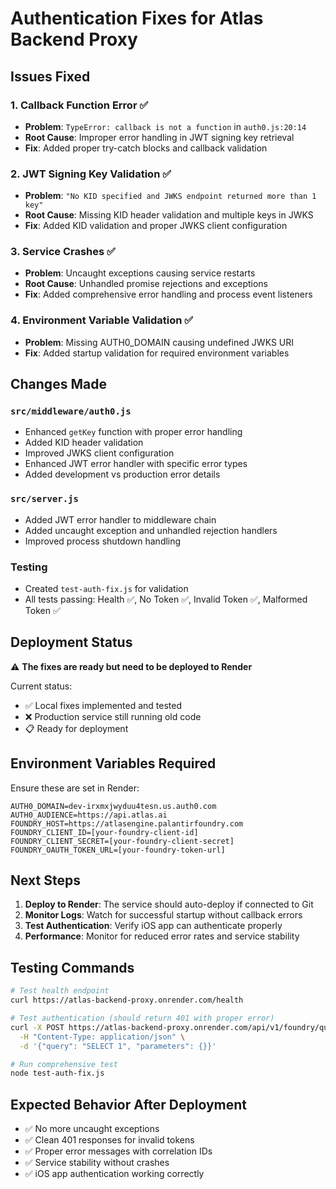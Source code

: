# Authentication Fixes for Atlas Backend Proxy

## Issues Fixed

### 1. **Callback Function Error** ✅
- **Problem**: `TypeError: callback is not a function` in `auth0.js:20:14`
- **Root Cause**: Improper error handling in JWT signing key retrieval
- **Fix**: Added proper try-catch blocks and callback validation

### 2. **JWT Signing Key Validation** ✅  
- **Problem**: `"No KID specified and JWKS endpoint returned more than 1 key"`
- **Root Cause**: Missing KID header validation and multiple keys in JWKS
- **Fix**: Added KID validation and proper JWKS client configuration

### 3. **Service Crashes** ✅
- **Problem**: Uncaught exceptions causing service restarts
- **Root Cause**: Unhandled promise rejections and exceptions
- **Fix**: Added comprehensive error handling and process event listeners

### 4. **Environment Variable Validation** ✅
- **Problem**: Missing AUTH0_DOMAIN causing undefined JWKS URI
- **Fix**: Added startup validation for required environment variables

## Changes Made

### `src/middleware/auth0.js`
- Enhanced `getKey` function with proper error handling
- Added KID header validation
- Improved JWKS client configuration
- Enhanced JWT error handler with specific error types
- Added development vs production error details

### `src/server.js`
- Added JWT error handler to middleware chain
- Added uncaught exception and unhandled rejection handlers
- Improved process shutdown handling

### Testing
- Created `test-auth-fix.js` for validation
- All tests passing: Health ✅, No Token ✅, Invalid Token ✅, Malformed Token ✅

## Deployment Status

⚠️ **The fixes are ready but need to be deployed to Render**

Current status:
- ✅ Local fixes implemented and tested
- ❌ Production service still running old code
- 📋 Ready for deployment

## Environment Variables Required

Ensure these are set in Render:
```
AUTH0_DOMAIN=dev-irxmxjwyduu4tesn.us.auth0.com
AUTH0_AUDIENCE=https://api.atlas.ai
FOUNDRY_HOST=https://atlasengine.palantirfoundry.com
FOUNDRY_CLIENT_ID=[your-foundry-client-id]
FOUNDRY_CLIENT_SECRET=[your-foundry-client-secret]
FOUNDRY_OAUTH_TOKEN_URL=[your-foundry-token-url]
```

## Next Steps

1. **Deploy to Render**: The service should auto-deploy if connected to Git
2. **Monitor Logs**: Watch for successful startup without callback errors
3. **Test Authentication**: Verify iOS app can authenticate properly
4. **Performance**: Monitor for reduced error rates and service stability

## Testing Commands

```bash
# Test health endpoint
curl https://atlas-backend-proxy.onrender.com/health

# Test authentication (should return 401 with proper error)
curl -X POST https://atlas-backend-proxy.onrender.com/api/v1/foundry/query \
  -H "Content-Type: application/json" \
  -d '{"query": "SELECT 1", "parameters": {}}'

# Run comprehensive test
node test-auth-fix.js
```

## Expected Behavior After Deployment

- ✅ No more uncaught exceptions
- ✅ Clean 401 responses for invalid tokens
- ✅ Proper error messages with correlation IDs
- ✅ Service stability without crashes
- ✅ iOS app authentication working correctly
